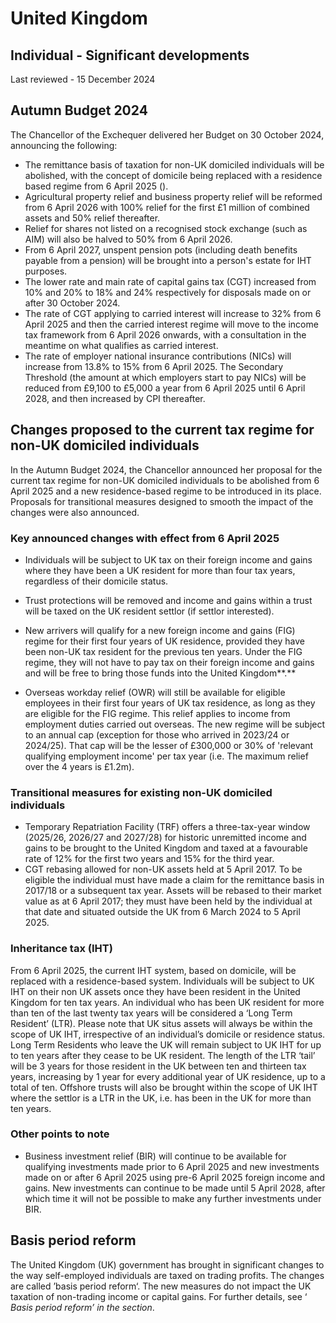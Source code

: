 # United Kingdom
## Individual - Significant developments
Last reviewed - 15 December 2024
## Autumn Budget 2024
The Chancellor of the Exchequer delivered her Budget on 30 October 2024, announcing the following:
  * The remittance basis of taxation for non-UK domiciled individuals will be abolished, with the concept of domicile being replaced with a residence based regime from 6 April 2025 ().
  * Agricultural property relief and business property relief will be reformed from 6 April 2026 with 100% relief for the first £1 million of combined assets and 50% relief thereafter. 
  * Relief for shares not listed on a recognised stock exchange (such as AIM) will also be halved to 50% from 6 April 2026. 
  * From 6 April 2027, unspent pension pots (including death benefits payable from a pension) will be brought into a person's estate for IHT purposes.
  * The lower rate and main rate of capital gains tax (CGT) increased from 10% and 20% to 18% and 24% respectively for disposals made on or after 30 October 2024.
  * The rate of CGT applying to carried interest will increase to 32% from 6 April 2025 and then the carried interest regime will move to the income tax framework from 6 April 2026 onwards, with a consultation in the meantime on what qualifies as carried interest.
  * The rate of employer national insurance contributions (NICs) will increase from 13.8% to 15% from 6 April 2025. The Secondary Threshold (the amount at which employers start to pay NICs) will be reduced from £9,100 to £5,000 a year from 6 April 2025 until 6 April 2028, and then increased by CPI thereafter.


## Changes proposed to the current tax regime for non-UK domiciled individuals
In the Autumn Budget 2024, the Chancellor announced her proposal for the current tax regime for non-UK domiciled individuals to be abolished from 6 April 2025 and a new residence-based regime to be introduced in its place. Proposals for transitional measures designed to smooth the impact of the changes were also announced.
### **Key announced changes with effect from 6 April 2025**
  * Individuals will be subject to UK tax on their foreign income and gains where they have been a UK resident for more than four tax years, regardless of their domicile status.
  * Trust protections will be removed and income and gains within a trust will be taxed on the UK resident settlor (if settlor interested).


  * New arrivers will qualify for a new foreign income and gains (FIG) regime for their first four years of UK residence, provided they have been non-UK tax resident for the previous ten years. Under the FIG regime, they will not have to pay tax on their foreign income and gains and will be free to bring those funds into the United Kingdom**.**
  * Overseas workday relief (OWR) will still be available for eligible employees in their first four years of UK tax residence, as long as they are eligible for the FIG regime. This relief applies to income from employment duties carried out overseas. The new regime will be subject to an annual cap (exception for those who arrived in 2023/24 or 2024/25). That cap will be the lesser of £300,000 or 30% of 'relevant qualifying employment income' per tax year (i.e. The maximum relief over the 4 years is £1.2m).


### **Transitional measures for existing non-UK domiciled individuals**
  * Temporary Repatriation Facility (TRF) offers a three-tax-year window (2025/26, 2026/27 and 2027/28) for historic unremitted income and gains to be brought to the United Kingdom and taxed at a favourable rate of 12% for the first two years and 15% for the third year.
  * CGT rebasing allowed for non-UK assets held at 5 April 2017. To be eligible the individual must have made a claim for the remittance basis in 2017/18 or a subsequent tax year. Assets will be rebased to their market value as at 6 April 2017; they must have been held by the individual at that date and situated outside the UK from 6 March 2024 to 5 April 2025. 


### **Inheritance tax (IHT)**
From 6 April 2025, the current IHT system, based on domicile, will be replaced with a residence-based system. Individuals will be subject to UK IHT on their non UK assets once they have been resident in the United Kingdom for ten tax years. An individual who has been UK resident for more than ten of the last twenty tax years will be considered a ‘Long Term Resident’ (LTR). 
Please note that UK situs assets will always be within the scope of UK IHT, irrespective of an individual’s domicile or residence status. 
Long Term Residents who leave the UK will remain subject to UK IHT for up to ten years after they cease to be UK resident. The length of the LTR ‘tail’ will be 3 years for those resident in the UK between ten and thirteen tax years, increasing by 1 year for every additional year of UK residence, up to a total of ten. 
Offshore trusts will also be brought within the scope of UK IHT where the settlor is a LTR in the UK, i.e. has been in the UK for more than ten years.
### **Other points to note**
  * Business investment relief (BIR) will continue to be available for qualifying investments made prior to 6 April 2025 and new investments made on or after 6 April 2025 using pre-6 April 2025 foreign income and gains. New investments can continue to be made until 5 April 2028, after which time it will not be possible to make any further investments under BIR.


## Basis period reform
The United Kingdom (UK) government has brought in significant changes to the way self-employed individuals are taxed on trading profits. The changes are called ’basis period reform‘. The new measures do not impact the UK taxation of non-trading income or capital gains. For further details, see ‘ _Basis period reform’ in the section_.
